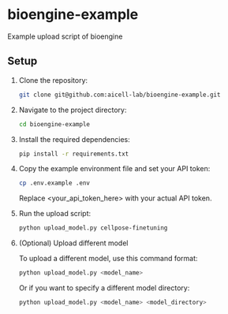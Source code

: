 # bioengine-example

Example upload script of bioengine

## Setup

1. Clone the repository:

   ```bash
   git clone git@github.com:aicell-lab/bioengine-example.git
   ```

2. Navigate to the project directory:

   ```bash
   cd bioengine-example
   ```

3. Install the required dependencies:

   ```bash
   pip install -r requirements.txt
   ```

4. Copy the example environment file and set your API token:

   ```bash
   cp .env.example .env
   ```

   Replace <your_api_token_here> with your actual API token.

5. Run the upload script:

   ```bash
   python upload_model.py cellpose-finetuning
   ```

6. (Optional) Upload different model

   To upload a different model, use this command format:

   ```bash
   python upload_model.py <model_name>
   ```

   Or if you want to specify a different model directory:

   ```bash
   python upload_model.py <model_name> <model_directory>
   ```

